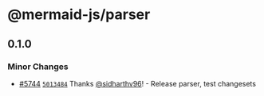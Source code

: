 # @mermaid-js/parser

## 0.1.0

### Minor Changes

- [#5744](https://github.com/mermaid-js/mermaid/pull/5744) [`5013484`](https://github.com/mermaid-js/mermaid/commit/50134849246141ec400e33e08c12c10539b84de9) Thanks [@sidharthv96](https://github.com/sidharthv96)! - Release parser, test changesets
